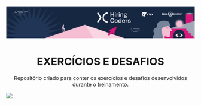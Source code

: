 <h1 align="center">
    <img alt="NextLevelWeek" title="#NextLevelWeek" src="cover-linkedin.jpg" />
</h1>

<h1 align="center">EXERCÍCIOS E DESAFIOS</h1>
<p align="center">Repositório criado para conter os exercícios e desafios desenvolvidos durante o treinamento.</p>

<img src="https://img.shields.io/static/v1?label=Tools&color=#F7DF1E&style=social&logo=javascript.svg"/>
